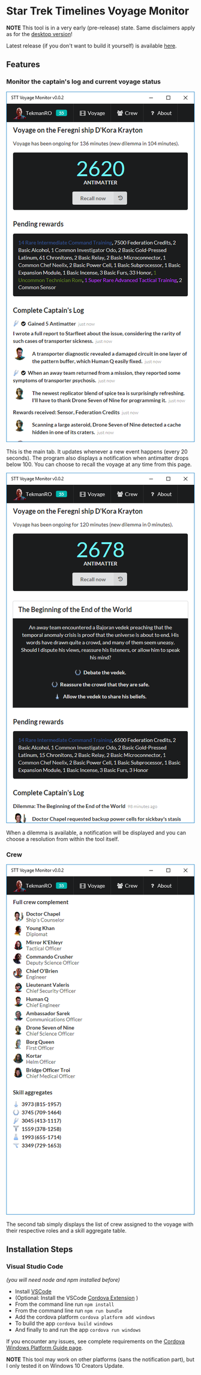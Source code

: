 # Star Trek Timelines Voyage Monitor

**NOTE** This tool is in a very early (pre-release) state. Same disclaimers apply as for the [desktop version](/README.md)!

Latest release (if you don't want to build it yourself) is available [here](https://github.com/IAmPicard/StarTrekTimelinesSpreadsheet/releases/tag/v0.0.2-voyage).

## Features

### Monitor the captain's log and current voyage status

![Screenshot main](docs/Voyage_Main.png "main screenshot")

This is the main tab. It updates whenever a new event happens (every 20 seconds). The program also displays a notification when antimatter drops below 100. You can choose to recall the voyage at any time from this page.

![Screenshot Dilemma](docs/Voyage_Dilemma.png "Dilemma screenshot")

When a dilemma is available, a notification will be displayed and you can choose a resolution from within the tool itself.

### Crew

![Screenshot Crew](docs/Voyage_Crew.png "Crew screenshot")

The second tab simply displays the list of crew assigned to the voyage with their respective roles and a skill aggregate table.

## Installation Steps

### Visual Studio Code
*(you will need node and npm installed before)*
- Install [VSCode](https://code.visualstudio.com/)
- (Optional: Install the VSCode [Cordova Extension](https://marketplace.visualstudio.com/items?itemName=vsmobile.cordova-tools) )
- From the command line run `npm install`
- From the command line run `npm run bundle`
- Add the cordova platform `cordova platform add windows`
- To build the app `cordova build windows`
- And finally to and run the app `cordova run windows`

If you encounter any issues, see complete requirements on the [Cordova Windows Platform Guide page](https://cordova.apache.org/docs/en/latest/guide/platforms/win8/).

**NOTE** This tool may work on other platforms (sans the notification part), but I only tested it on Windows 10 Creators Update.
